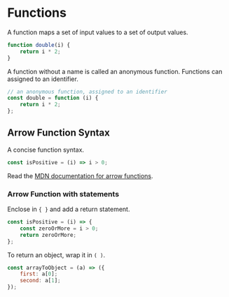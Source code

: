 Functions
========

A function maps a set of input values to a set of output values.

```javascript
function double(i) {
    return i * 2;
}
```

A function without a name is called an anonymous function. Functions can assigned to an identifier.

```javascript
// an anonymous function, assigned to an identifier
const double = function (i) { 
    return i * 2;
};
```

Arrow Function Syntax
-------------

A concise function syntax.

```javascript
const isPositive = (i) => i > 0;
```

Read the [MDN documentation for arrow functions](https://developer.mozilla.org/en-US/docs/Web/JavaScript/Reference/Functions/Arrow_functions).

### Arrow Function with statements

Enclose in `{ }` and add a return statement.

```javascript
const isPositive = (i) => {
    const zeroOrMore = i > 0;
    return zeroOrMore;
};
```

To return an object, wrap it in `( )`.

```javascript
const arrayToObject = (a) => ({
    first: a[0];
    second: a[1];
});
```